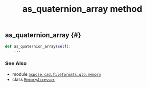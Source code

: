 ﻿---
title: as_quaternion_array method
second_title: Aspose.CAD for Python via .NET API References
description: 
type: docs
weight: 60
url: /python-net/aspose.cad.fileformats.glb.memory/memoryaccessor/as_quaternion_array/
is_root: false
---

## as_quaternion_array {#}





```python
def as_quaternion_array(self):
    ...
```





### See Also
* module [`aspose.cad.fileformats.glb.memory`](../../)
* class [`MemoryAccessor`](/cad/python-net/aspose.cad.fileformats.glb.memory/memoryaccessor)
